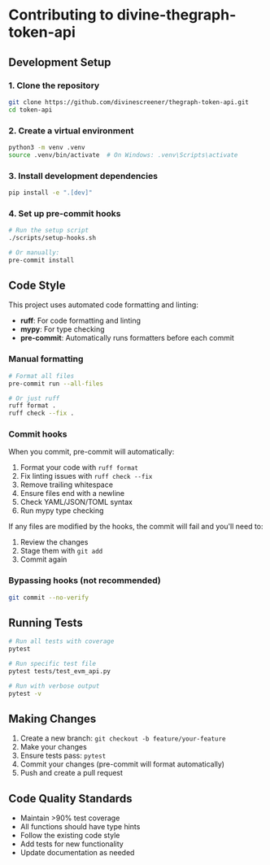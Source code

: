 # Contributing to divine-thegraph-token-api

## Development Setup

### 1. Clone the repository
```bash
git clone https://github.com/divinescreener/thegraph-token-api.git
cd token-api
```

### 2. Create a virtual environment
```bash
python3 -m venv .venv
source .venv/bin/activate  # On Windows: .venv\Scripts\activate
```

### 3. Install development dependencies
```bash
pip install -e ".[dev]"
```

### 4. Set up pre-commit hooks
```bash
# Run the setup script
./scripts/setup-hooks.sh

# Or manually:
pre-commit install
```

## Code Style

This project uses automated code formatting and linting:

- **ruff**: For code formatting and linting
- **mypy**: For type checking
- **pre-commit**: Automatically runs formatters before each commit

### Manual formatting
```bash
# Format all files
pre-commit run --all-files

# Or just ruff
ruff format .
ruff check --fix .
```

### Commit hooks
When you commit, pre-commit will automatically:
1. Format your code with `ruff format`
2. Fix linting issues with `ruff check --fix`
3. Remove trailing whitespace
4. Ensure files end with a newline
5. Check YAML/JSON/TOML syntax
6. Run mypy type checking

If any files are modified by the hooks, the commit will fail and you'll need to:
1. Review the changes
2. Stage them with `git add`
3. Commit again

### Bypassing hooks (not recommended)
```bash
git commit --no-verify
```

## Running Tests

```bash
# Run all tests with coverage
pytest

# Run specific test file
pytest tests/test_evm_api.py

# Run with verbose output
pytest -v
```

## Making Changes

1. Create a new branch: `git checkout -b feature/your-feature`
2. Make your changes
3. Ensure tests pass: `pytest`
4. Commit your changes (pre-commit will format automatically)
5. Push and create a pull request

## Code Quality Standards

- Maintain >90% test coverage
- All functions should have type hints
- Follow the existing code style
- Add tests for new functionality
- Update documentation as needed
